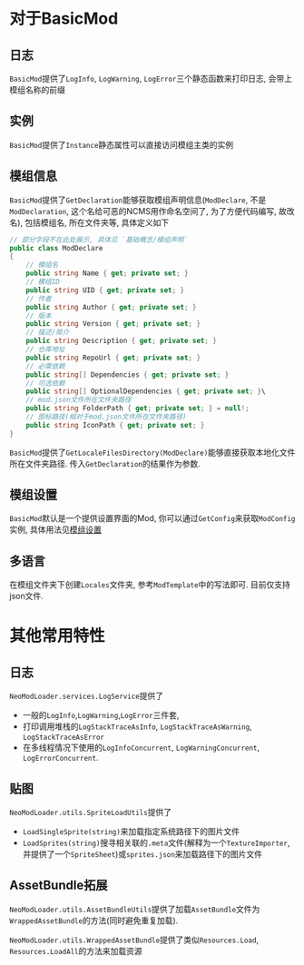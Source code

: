 # 对于BasicMod

## 日志

`BasicMod`提供了`LogInfo`, `LogWarning`, `LogError`三个静态函数来打印日志, 会带上模组名称的前缀

## 实例

`BasicMod`提供了`Instance`静态属性可以直接访问模组主类的实例

## 模组信息

`BasicMod`提供了`GetDeclaration`能够获取模组声明信息(`ModDeclare`, 不是`ModDeclaration`, 这个名给可恶的NCMS用作命名空间了, 为了方便代码编写, 故改名), 包括模组名, 所在文件夹等, 具体定义如下

```csharp
// 部分字段不在此处展示, 具体见 `基础概念/模组声明`
public class ModDeclare
{
    // 模组名
    public string Name { get; private set; }
    // 模组ID
    public string UID { get; private set; }
    // 作者
    public string Author { get; private set; }
    // 版本
    public string Version { get; private set; }
    // 描述/简介
    public string Description { get; private set; }
    // 仓库地址
    public string RepoUrl { get; private set; }
    // 必需依赖
    public string[] Dependencies { get; private set; }
    // 可选依赖
    public string[] OptionalDependencies { get; private set; }\
    // mod.json文件所在文件夹路径
    public string FolderPath { get; private set; } = null!;
    // 图标路径(相对于mod.json文件所在文件夹路径)
    public string IconPath { get; private set; }
}
```

`BasicMod`提供了`GetLocaleFilesDirectory(ModDeclare)`能够直接获取本地化文件所在文件夹路径. 传入`GetDeclaration`的结果作为参数.

## 模组设置

`BasicMod`默认是一个提供设置界面的Mod, 你可以通过`GetConfig`来获取`ModConfig`实例, 具体用法见[模组设置](../BasicConcept/ModConfiguration.md)

## 多语言

在模组文件夹下创建`Locales`文件夹, 参考`ModTemplate`中的写法即可. 目前仅支持json文件.

# 其他常用特性

## 日志

`NeoModLoader.services.LogService`提供了

* 一般的`LogInfo`,`LogWarning`,`LogError`三件套,
* 打印调用堆栈的`LogStackTraceAsInfo`, `LogStackTraceAsWarning`, `LogStackTraceAsError`
* 在多线程情况下使用的`LogInfoConcurrent`, `LogWarningConcurrent`, `LogErrorConcurrent`.

## 贴图

`NeoModLoader.utils.SpriteLoadUtils`提供了

* `LoadSingleSprite(string)`来加载指定系统路径下的图片文件
* `LoadSprites(string)`搜寻相关联的`.meta`文件(解释为一个`TextureImporter`, 并提供了一个`SpriteSheet`)或`sprites.json`来加载路径下的图片文件

## AssetBundle拓展

`NeoModLoader.utils.AssetBundleUtils`提供了加载`AssetBundle`文件为`WrappedAssetBundle`的方法(同时避免重复加载).

`NeoModLoader.utils.WrappedAssetBundle`提供了类似`Resources.Load`, `Resources.LoadAll`的方法来加载资源